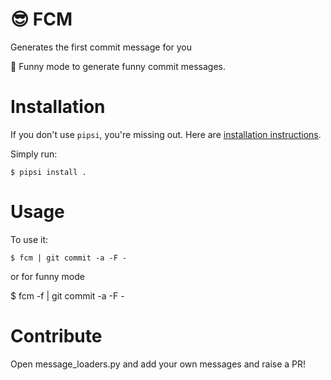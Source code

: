 # :sunglasses: FCM

Generates the first commit message for you

:ghost: Funny mode to generate funny commit messages.

# Installation

If you don't use `pipsi`, you're missing out.
Here are [installation instructions](https://github.com/mitsuhiko/pipsi#readme).

Simply run:

    $ pipsi install .


# Usage

To use it:

    $ fcm | git commit -a -F -

or for funny mode

   $ fcm -f | git commit -a -F -

# Contribute

Open message_loaders.py and add your own messages and raise a PR!